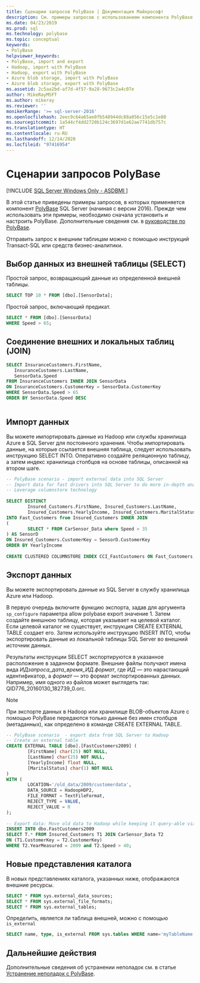 ```yaml
---
title: Сценарии запросов PolyBase | Документация Майкрософт
description: См. примеры запросов с использованием компонента PolyBase SQL Server, включая SELECT, JOIN для объединения внешних таблиц с локальными таблицами, импорт и экспорт данных, а также новые представления каталога.
ms.date: 04/23/2019
ms.prod: sql
ms.technology: polybase
ms.topic: conceptual
keywords:
- PolyBase
helpviewer_keywords:
- PolyBase, import and export
- Hadoop, import with PolyBase
- Hadoop, export with PolyBase
- Azure blob storage, import with PolyBase
- Azure blob storage, export with PolyBase
ms.assetid: 2c5aa2bd-af7d-4f57-9a28-9673c2a4c07e
author: MikeRayMSFT
ms.author: mikeray
ms.reviewer: ''
monikerRange: '>= sql-server-2016'
ms.openlocfilehash: 2eec9c64a65ae0fb548944dc88a056c15e5c1e80
ms.sourcegitcommit: 1a544cf4dd2720b124c3697d1e62ae7741db757c
ms.translationtype: HT
ms.contentlocale: ru-RU
ms.lasthandoff: 12/14/2020
ms.locfileid: "97416954"
---
```

# <a name="polybase-query-scenarios"></a>Сценарии запросов PolyBase

[!INCLUDE [SQL Server Windows Only - ASDBMI ](../../includes/applies-to-version/sql-windows-only-asdbmi.md)]

В этой статье приведены примеры запросов, в которых применяется компонент [PolyBase](../../relational-databases/polybase/polybase-guide.md) SQL Server (начиная с версии 2016). Прежде чем использовать эти примеры, необходимо сначала установить и настроить PolyBase. Дополнительные сведения см. в [руководстве по PolyBase](polybase-guide.md).
  
Отправить запрос к внешним таблицам можно с помощью инструкций Transact-SQL или средств бизнес-аналитики.
  
## <a name="select-from-external-table"></a>Выбор данных из внешней таблицы (SELECT)  

Простой запрос, возвращающий данные из определенной внешней таблицы.  

```sql  
SELECT TOP 10 * FROM [dbo].[SensorData];   
```

Простой запрос, включающий предикат.

```sql
SELECT * FROM [dbo].[SensorData]
WHERE Speed > 65;
```

## <a name="join-external-tables-with-local-tables"></a>Соединение внешних и локальных таблиц (JOIN)

```sql
SELECT InsuranceCustomers.FirstName,   
   InsuranceCustomers.LastName,   
   SensorData.Speed  
FROM InsuranceCustomers INNER JOIN SensorData    
ON InsuranceCustomers.CustomerKey = SensorData.CustomerKey   
WHERE SensorData.Speed > 65   
ORDER BY SensorData.Speed DESC  
  
```  

## <a name="import-data"></a>Импорт данных

Вы можете импортировать данные из Hadoop или службы хранилища Azure в SQL Server для постоянного хранения. Чтобы импортировать данные, на которые ссылается внешняя таблица, следует использовать инструкцию SELECT INTO. Оперативно создайте реляционную таблицу, а затем индекс хранилища столбцов на основе таблицы, описанной на втором шаге.

```sql
-- PolyBase scenario - import external data into SQL Server
-- Import data for fast drivers into SQL Server to do more in-depth analysis
-- Leverage columnstore technology
  
SELECT DISTINCT   
        Insured_Customers.FirstName, Insured_Customers.LastName,   
        Insured_Customers.YearlyIncome, Insured_Customers.MaritalStatus  
INTO Fast_Customers from Insured_Customers INNER JOIN   
(  
        SELECT * FROM CarSensor_Data where Speed > 35   
) AS SensorD  
ON Insured_Customers.CustomerKey = SensorD.CustomerKey  
ORDER BY YearlyIncome  
  
CREATE CLUSTERED COLUMNSTORE INDEX CCI_FastCustomers ON Fast_Customers;  
```

## <a name="export-data"></a>Экспорт данных

Вы можете экспортировать данные из SQL Server в службу хранилища Azure или Hadoop. 

В первую очередь включите функцию экспорта, задав для аргумента `sp_configure` параметра allow polybase export значение 1. Затем создайте внешнюю таблицу, которая указывает на целевой каталог. Если целевой каталог не существует, инструкция CREATE EXTERNAL TABLE создает его. Затем используйте инструкцию INSERT INTO, чтобы экспортировать данные из локальной таблицы SQL Server во внешний источник данных. 

Результаты инструкции SELECT экспортируются в указанное расположение в заданном формате. Внешние файлы получают имена вида *ИДзапроса_дата_время_ИД.формат*, где *ИД* — это нарастающий идентификатор, а *формат* — это формат экспортированных данных. Например, имя одного из файлов может выглядеть так: QID776_20160130_182739_0.orc.

> [!NOTE]
> При экспорте данных в Hadoop или хранилище BLOB-объектов Azure с помощью PolyBase передаются только данные без имен столбцов (метаданных), как определено в команде CREATE EXTERNAL TABLE.

```sql  
-- PolyBase scenario  - export data from SQL Server to Hadoop
-- Create an external table
CREATE EXTERNAL TABLE [dbo].[FastCustomers2009] (  
        [FirstName] char(25) NOT NULL,   
        [LastName] char(25) NOT NULL,   
        [YearlyIncome] float NULL,   
        [MaritalStatus] char(1) NOT NULL  
)  
WITH (  
        LOCATION='/old_data/2009/customerdata',  
        DATA_SOURCE = HadoopHDP2,  
        FILE_FORMAT = TextFileFormat,  
        REJECT_TYPE = VALUE,  
        REJECT_VALUE = 0  
);  
  
-- Export data: Move old data to Hadoop while keeping it query-able via an external table.  
INSERT INTO dbo.FastCustomers2009  
SELECT T.* FROM Insured_Customers T1 JOIN CarSensor_Data T2  
ON (T1.CustomerKey = T2.CustomerKey)  
WHERE T2.YearMeasured = 2009 and T2.Speed > 40;  
```

## <a name="new-catalog-views"></a>Новые представления каталога

В новых представлениях каталога, указанных ниже, отображаются внешние ресурсы.

```sql
SELECT * FROM sys.external_data_sources;   
SELECT * FROM sys.external_file_formats;  
SELECT * FROM sys.external_tables;  
```

 Определить, является ли таблица внешней, можно с помощью `is_external`  

```sql  
SELECT name, type, is_external FROM sys.tables WHERE name='myTableName'   
```  

## <a name="next-steps"></a>Дальнейшие действия  

Дополнительные сведения об устранении неполадок см. в статье [Устранение неполадок с PolyBase](../../relational-databases/polybase/polybase-troubleshooting.md).
